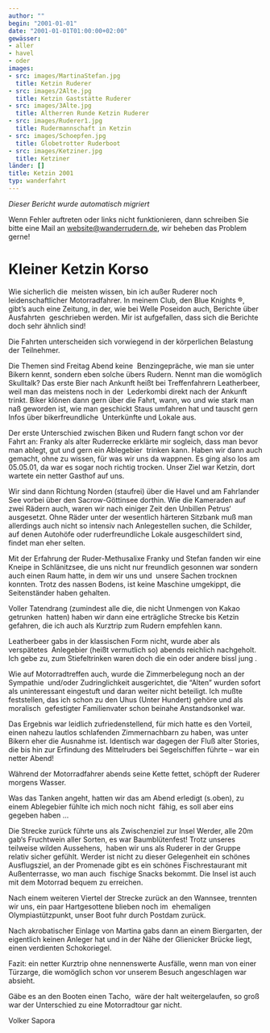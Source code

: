 ```yaml
---
author: ""
begin: "2001-01-01"
date: "2001-01-01T01:00:00+02:00"
gewässer:
- aller
- havel
- oder
images:
- src: images/MartinaStefan.jpg
  title: Ketzin Ruderer
- src: images/2Alte.jpg
  title: Ketzin Gaststätte Ruderer
- src: images/3Alte.jpg
  title: Altherren Runde Ketzin Ruderer
- src: images/Ruderer1.jpg
  title: Rudermannschaft in Ketzin
- src: images/Schoepfen.jpg
  title: Globetrotter Ruderboot
- src: images/Ketziner.jpg
  title: Ketziner
länder: []
title: Ketzin 2001
typ: wanderfahrt
---
```



*Dieser Bericht wurde automatisch migriert*

Wenn Fehler auftreten oder links nicht funktionieren, dann schreiben Sie bitte eine Mail an website@wanderrudern.de, wir beheben das Problem gerne!



# Kleiner Ketzin Korso


Wie sicherlich die  meisten wissen, bin ich außer Ruderer noch leidenschaftlicher Motorradfahrer. In meinem Club, den Blue Knights ®,  gibt’s auch eine Zeitung, in der, wie bei Welle Poseidon auch, Berichte über Ausfahrten  geschrieben werden. Mir ist aufgefallen, dass sich die Berichte doch sehr ähnlich sind!

Die Fahrten unterscheiden sich vorwiegend in der körperlichen Belastung der Teilnehmer.

Die Themen sind Freitag Abend keine  Benzingepräche, wie man sie unter Bikern kennt, sondern eben solche übers Rudern. Nennt man die womöglich Skulltalk? Das erste Bier nach Ankunft heißt bei Treffenfahrern Leatherbeer, weil man das meistens noch in der  Lederkombi direkt nach der Ankunft trinkt. Biker klönen dann gern über die Fahrt, wann, wo und wie stark man naß geworden ist, wie man geschickt Staus umfahren hat und tauscht gern Infos über bikerfreundliche  Unterkünfte und Lokale aus.

Der erste Unterschied zwischen Biken und Rudern fangt schon vor der Fahrt an: Franky als alter Ruderrecke erklärte mir sogleich, dass man bevor man ablegt, gut und gern ein Ablegebier  trinken kann. Haben wir dann auch gemacht, ohne zu wissen, für was wir uns da wappnen. Es ging also los am 05.05.01, da war es sogar noch richtig trocken. Unser Ziel war Ketzin, dort wartete ein netter Gasthof auf uns.

Wir sind dann Richtung Norden (staufrei) über die Havel und am Fahrlander See vorbei über den Sacrow-Göttinsee dorthin. Wie die Kameraden auf zwei Rädern auch, waren wir nach einiger Zeit den Unbillen Petrus‘  ausgesetzt. Ohne Räder unter der wesentlich härteren Sitzbank muß man allerdings auch nicht so intensiv nach Anlegestellen suchen, die Schilder, auf denen Autohöfe oder ruderfreundliche Lokale ausgeschildert sind,  findet man eher selten.

Mit der Erfahrung der Ruder-Methusalixe Franky und Stefan fanden wir eine Kneipe in Schlänitzsee, die uns nicht nur freundlich gesonnen war sondern auch einen Raum hatte, in dem wir uns und  unsere Sachen trocknen konnten. Trotz des nassen Bodens, ist keine Maschine umgekippt, die Seitenständer haben gehalten.

Voller Tatendrang (zumindest alle die, die nicht Unmengen von Kakao getrunken  hatten) haben wir dann eine erträgliche Strecke bis Ketzin gefahren, die ich auch als Kurztrip zum Rudern empfehlen kann.

Leatherbeer gabs in der klassischen Form nicht, wurde aber als verspätetes  Anlegebier (heißt vermutlich so) abends reichlich nachgeholt. Ich gebe zu, zum Stiefeltrinken waren doch die ein oder andere bissl jung .

Wie auf Motorradtreffen auch, wurde die Zimmerbelegung noch an der Sympathie  und/oder Zudringlichkeit ausgerichtet, die “Alten” wurden sofort als uninteressant eingestuft und daran weiter nicht beteiligt. Ich mußte feststellen, das ich schon zu den Uhus (Unter Hundert) gehöre und als moralisch  gefestigter Familienvater schon beinahe Anstandsonkel war.

Das Ergebnis war leidlich zufriedenstellend, für mich hatte es den Vorteil, einen nahezu lautlos schlafenden Zimmernachbarn zu haben, was unter  Bikern eher die Ausnahme ist. Identisch war dagegen der Fluß alter Stories, die bis hin zur Erfindung des Mittelruders bei Segelschiffen führte – war ein netter Abend!

Während der Motorradfahrer abends seine Kette fettet, schöpft der Ruderer morgens Wasser.

Was das Tanken angeht, hatten wir das am Abend erledigt (s.oben), zu einem Ablegebier fühlte ich mich noch nicht  fähig, es soll aber eins gegeben haben ...

Die Strecke zurück führte uns als Zwischenziel zur Insel Werder, alle 20m gab‘s Fruchtwein aller Sorten, es war Baumblütenfest! Trotz unseres teilweise wilden Aussehens,  haben wir uns als Ruderer in der Gruppe relativ sicher gefühlt. Werder ist nicht zu dieser Gelegenheit ein schönes Ausflugsziel, an der Promenade gibt es ein schönes Fischrestaurant mit Außenterrasse, wo man auch  fischige Snacks bekommt. Die Insel ist auch mit dem Motorrad bequem zu erreichen.

Nach einem weiteren Viertel der Strecke zurück an den Wannsee, trennten wir uns, ein paar Hartgesottene blieben noch im  ehemaligen Olympiastützpunkt, unser Boot fuhr durch Postdam zurück.

Nach akrobatischer Einlage von Martina gabs dann an einem Biergarten, der eigentlich keinen Anleger hat und in der Nähe der Glienicker Brücke liegt,  einen verdienten Schokoriegel.

Fazit: ein netter Kurztrip ohne nennenswerte Ausfälle, wenn man von einer Türzarge, die womöglich schon vor unserem Besuch angeschlagen war absieht.

Gäbe es an den Booten einen Tacho,  wäre der halt weitergelaufen, so groß war der Unterschied zu eine Motorradtour gar nicht.

Volker Sapora